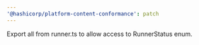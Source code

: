 ```yaml
---
'@hashicorp/platform-content-conformance': patch
---
```


Export all from runner.ts to allow access to RunnerStatus enum.
